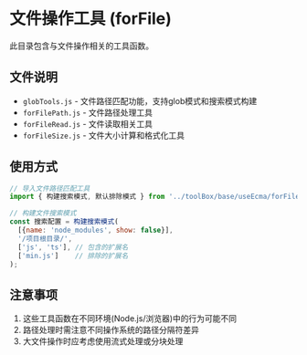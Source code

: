 # 文件操作工具 (forFile)

此目录包含与文件操作相关的工具函数。

## 文件说明

- `globTools.js` - 文件路径匹配功能，支持glob模式和搜索模式构建
- `forFilePath.js` - 文件路径处理工具
- `forFileRead.js` - 文件读取相关工具
- `forFileSize.js` - 文件大小计算和格式化工具

## 使用方式

```javascript
// 导入文件路径匹配工具
import { 构建搜索模式, 默认排除模式 } from '../toolBox/base/useEcma/forFile/globTools.js';

// 构建文件搜索模式
const 搜索配置 = 构建搜索模式(
  [{name: 'node_modules', show: false}], 
  '/项目根目录/', 
  ['js', 'ts'], // 包含的扩展名
  ['min.js']    // 排除的扩展名
);
```

## 注意事项

1. 这些工具函数在不同环境(Node.js/浏览器)中的行为可能不同
2. 路径处理时需注意不同操作系统的路径分隔符差异
3. 大文件操作时应考虑使用流式处理或分块处理 